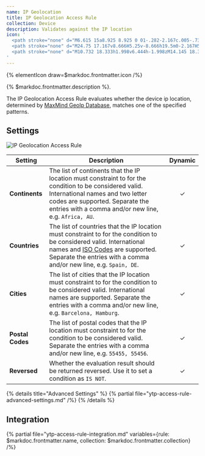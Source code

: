 ```yaml
---
name: IP Geolocation
title: IP Geolocation Access Rule
collection: Device
description: Validates against the IP location
icon: '
  <path stroke="none" d="M6.615 15a8.925 8.925 0 01-.282-2.167c.005-.73.1-1.458.282-2.166h3.662a17.823 17.823 0 00-.152 2.166c.007.725.057 1.448.152 2.167h2.188a15.958 15.958 0 01-.173-2.167c.008-.725.065-1.449.173-2.166h5.07c.108.717.165 1.441.173 2.166-.008.726-.066 1.45-.173 2.167h2.188c.095-.719.145-1.442.152-2.167a17.823 17.823 0 00-.152-2.166h3.662c.182.708.277 1.435.282 2.166A8.925 8.925 0 0123.385 15l2.448 1.083v-3.25C25.833 6.89 20.943 2 15 2 9.057 2 4.167 6.89 4.167 12.833v3.25L6.615 15zm15.882-6.5H19.3a16.953 16.953 0 00-1.495-3.857 8.703 8.703 0 014.69 3.857zM15 4.21a15.27 15.27 0 012.07 4.29h-4.14A15.27 15.27 0 0115 4.21zm-2.806.433A16.953 16.953 0 0010.7 8.5H7.503a8.657 8.657 0 014.691-3.857z"/>
  <path stroke="none" d="M24.75 17.167v8.666H5.25v-8.666h19.5m0-2.167H5.25a2.177 2.177 0 00-2.167 2.167v8.666c0 1.19.978 2.167 2.167 2.167h19.5a2.177 2.177 0 002.167-2.167v-8.666A2.177 2.177 0 0024.75 15z"/>
  <path stroke="none" d="M10.732 18.333h1.998v6.444h-1.998zM14.145 18.333h3.312c.72 0 1.26.17 1.62.513.36.342.54.837.54 1.467 0 .648-.198 1.16-.585 1.52-.396.37-.99.55-1.791.55h-1.098v2.394h-1.998v-6.444zm1.998 2.745h.495c.378 0 .648-.063.8-.198a.631.631 0 00.235-.513.72.72 0 00-.198-.513c-.135-.144-.387-.207-.765-.207h-.567v1.43z"/>
'
---
```


{% elementIcon draw=$markdoc.frontmatter.icon /%}

{% $markdoc.frontmatter.description %}.

The IP Geolocation Access Rule evaluates whether the device ip location, determined by [MaxMind GeoIp Database](/essentials-for-yootheme-pro/geolocation), matches one of the specified patterns.

## Settings

![IP Geolocation Access Rule](/assets/ytp/access/rule-ip-geolocation.webp)

| Setting | Description | Dynamic |
| ------- | ----------- | :-----: |
| **Continents** | The list of continents that the IP location must constraint to for the condition to be considered valid. International names and two letter codes are supported. Separate the entries with a comma and/or new line, e.g. `Africa, AU`. | &#x2713; |
| **Countries** | The list of countries that the IP location must constraint to for the condition to be considered valid. International names and [ISO Codes](https://www.iso.org/iso-3166-country-codes.html) are supported. Separate the entries with a comma and/or new line, e.g. `Spain, DE`. | &#x2713; |
| **Cities** | The list of cities that the IP location must constraint to for the condition to be considered valid. International names are supported. Separate the entries with a comma and/or new line, e.g. `Barcelona, Hamburg`. | &#x2713; |
| **Postal Codes** | The list of postal codes that the IP location must constraint to for the condition to be considered valid. Separate the entries with a comma and/or new line, e.g. `55455, 55456`. | &#x2713; |
| **Reversed** | Whether the evaluation result should be returned reversed. Use it to set a condition as `IS NOT`. | &#x2713; |

{% details title="Advanced Settings" %}
    {% partial file="ytp-access-rule-advanced-settings.md" /%}
{% /details %}

## Integration

{% partial file="ytp-access-rule-integration.md" variables={rule: $markdoc.frontmatter.name, collection: $markdoc.frontmatter.collection} /%}
